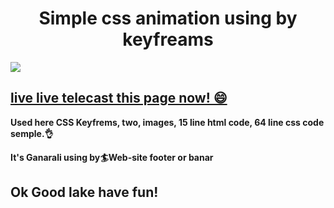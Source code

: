 <h1  align="center">Simple css animation using by keyfreams</h1>

<p>
    <img align="center" src="https://scontent.fdac136-1.fna.fbcdn.net/v/t39.30808-6/275249161_701252380902954_5176908410715170934_n.jpg?_nc_cat=107&ccb=1-5&_nc_sid=730e14&_nc_eui2=AeGCjyPcrRV2hAVHHhVSzUkN0tOv5k6poc7S06_mTqmhzoJNn_Rhz969_u_Cpbh8Y9pWQ2q0FTnjhBKwoPkXmvh7&_nc_ohc=7hWPraklboAAX_DMaOz&_nc_ht=scontent.fdac136-1.fna&oh=00_AT_cPfhEyIi001vxDug5KUDoJhObmhx2AFxrjThei5u2ag&oe=622F707B"/>
</p>

## [live live telecast this page now! 😄]()

<b>
<p> Used here CSS Keyfrems, two, images, 15 line html code, 64 line css code semple.👌</p>
<p> It's Ganarali using by🏄Web-site footer or banar </p>
</b>

## Ok Good lake have fun!
